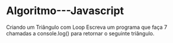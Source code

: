 # Algoritmo---Javascript
Criando um Triângulo com Loop             Escreva um programa que faça 7 chamadas a console.log() para retornar o seguinte triângulo.
